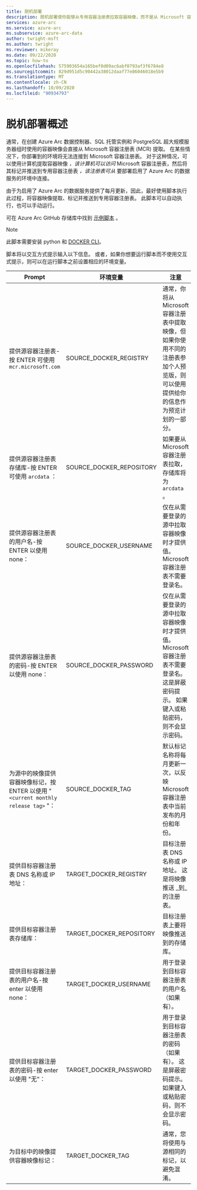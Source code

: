 ```yaml
---
title: 脱机部署
description: 脱机部署使你能够从专用容器注册表拉取容器映像，而不是从 Microsoft 容器注册表拉取。
services: azure-arc
ms.service: azure-arc
ms.subservice: azure-arc-data
author: twright-msft
ms.author: twright
ms.reviewer: mikeray
ms.date: 09/22/2020
ms.topic: how-to
ms.openlocfilehash: 575903654a165bef0d09ac6abf0793af3f6784e8
ms.sourcegitcommit: 829d951d5c90442a38012daaf77e86046018e5b9
ms.translationtype: MT
ms.contentlocale: zh-CN
ms.lasthandoff: 10/09/2020
ms.locfileid: "90934793"
---
```

# <a name="offline-deployment-overview"></a>脱机部署概述

通常，在创建 Azure Arc 数据控制器、SQL 托管实例和 PostgreSQL 超大规模服务器组时使用的容器映像会直接从 Microsoft 容器注册表 (MCR) 提取。 在某些情况下，你部署到的环境将无法连接到 Microsoft 容器注册表。  对于这种情况，可以使用计算机提取容器映像 _，该计算机可以访问_ Microsoft 容器注册表，然后将其标记并推送到专用容器注册表 _，该注册表可从_ 要部署启用了 Azure Arc 的数据服务的环境中连接。

由于为启用了 Azure Arc 的数据服务提供了每月更新，因此，最好使用脚本执行此过程，将容器映像提取、标记并推送到专用容器注册表。  此脚本可以自动执行，也可以手动运行。

可在 Azure Arc GitHub 存储库中找到 [示例脚本](https://raw.githubusercontent.com/microsoft/azure_arc/master/arc_data_services/deploy/scripts/pull-and-push-arc-data-services-images-to-private-registry.py) 。

> [!NOTE]
> 此脚本需要安装 python 和 [DOCKER CLI](https://docs.docker.com/install/)。

脚本将以交互方式提示输入以下信息。  或者，如果你想要运行脚本而不使用交互式提示，则可以在运行脚本之前设置相应的环境变量。

|Prompt|环境变量|注意|
|---|---|---|
|提供源容器注册表-按 ENTER 可使用 `mcr.microsoft.com`|SOURCE_DOCKER_REGISTRY|通常，你将从 Microsoft 容器注册表中提取映像，但如果你使用不同的注册表参加个人预览版，则可以使用提供给你的信息作为预览计划的一部分。|
|提供源容器注册表存储库-按 ENTER 可使用 `arcdata` ：|SOURCE_DOCKER_REPOSITORY|如果要从 Microsoft 容器注册表拉取，存储库将为 `arcdata` 。|
|提供源容器注册表的用户名-按 ENTER 以使用 none：|SOURCE_DOCKER_USERNAME|仅在从需要登录的源中拉取容器映像时才提供值。  Microsoft 容器注册表不需要登录名。|
|提供源容器注册表的密码-按 ENTER 以使用 none：|SOURCE_DOCKER_PASSWORD|仅在从需要登录的源中拉取容器映像时才提供值。  Microsoft 容器注册表不需要登录名。 这是屏蔽密码提示。  如果键入或粘贴密码，则不会显示密码。|
|为源中的映像提供容器映像标记，按 ENTER 以使用 " `<current monthly release tag>` "：|SOURCE_DOCKER_TAG|默认标记名称将每月更新一次，以反映 Microsoft 容器注册表中当前发布的月份和年份。|
|提供目标容器注册表 DNS 名称或 IP 地址：|TARGET_DOCKER_REGISTRY|目标注册表 DNS 名称或 IP 地址。  这是将映像推送 _到_的注册表。|
|提供目标容器注册表存储库：|TARGET_DOCKER_REPOSITORY|目标注册表上要将映像推送到的存储库。|
|提供目标容器注册表的用户名-按 enter 以使用 none：|TARGET_DOCKER_USERNAME|用于登录到目标容器注册表的用户名（如果有）。|
|提供目标容器注册表的密码-按 enter 以使用 "无"：|TARGET_DOCKER_PASSWORD|用于登录到目标容器注册表的密码（如果有）。 这是屏蔽密码提示。  如果键入或粘贴密码，则不会显示密码。|
|为目标中的映像提供容器映像标记：|TARGET_DOCKER_TAG|通常，您将使用与源相同的标记，以避免混淆。|